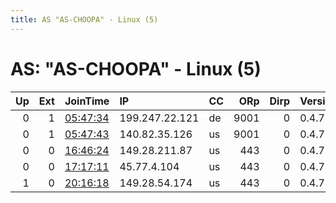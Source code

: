 ```yaml
---
title: AS "AS-CHOOPA" - Linux (5)
---
```


# AS: "AS-CHOOPA" - Linux (5)

|   Up |   Ext | JoinTime                                                                                              | IP             | CC   |   ORp |   Dirp | Version   | Contact   | Nickname            |   eFamMembers |
|-----:|------:|:------------------------------------------------------------------------------------------------------|:---------------|:-----|------:|-------:|:----------|:----------|:--------------------|--------------:|
|    0 |     1 | [05:47:34](https://nusenu.github.io/OrNetStats/w/relay/919F9B2B818740E49913CC4DEC46472ACDF8AC82.html) | 199.247.22.121 | de   |  9001 |      0 | 0.4.7.10  | None      | lzreal              |             1 |
|    0 |     1 | [05:47:43](https://nusenu.github.io/OrNetStats/w/relay/D04BFEA4F2BFEBFE8FF953EA90241D7560291447.html) | 140.82.35.126  | us   |  9001 |      0 | 0.4.7.10  | None      | lzreal              |             1 |
|    0 |     0 | [16:46:24](https://nusenu.github.io/OrNetStats/w/relay/D28C019DBA9F7601041454666A99F9A86DE25AC5.html) | 149.28.211.87  | us   |   443 |      0 | 0.4.7.13  | None      | 5ve4hZXDn8JWxnboTHL |             1 |
|    0 |     0 | [17:17:11](https://nusenu.github.io/OrNetStats/w/relay/F3D6A661D50249B37983605686DB2559D73CCD94.html) | 45.77.4.104    | us   |   443 |      0 | 0.4.7.13  | None      | gmBPcSKbaKnMa7ZbFuS |             1 |
|    1 |     0 | [20:16:18](https://nusenu.github.io/OrNetStats/w/relay/7121120793A9F3E9B2FCCE73CA514C8CAC75CBFD.html) | 149.28.54.174  | us   |   443 |      0 | 0.4.7.13  | None      | TgwSbjMXAJCCa0d0ORj |             1 |
